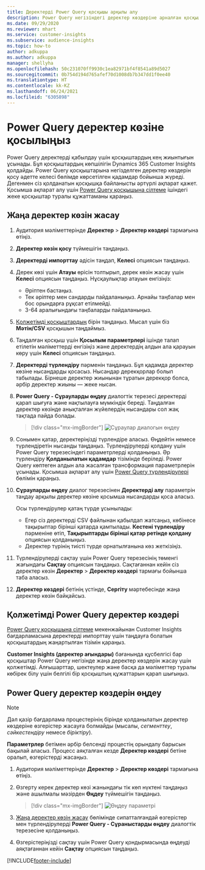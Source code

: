 ```yaml
---
title: Деректерді Power Query қосқышы арқылы алу
description: Power Query негізіндегі деректер көздеріне арналған қосқыштар.
ms.date: 09/29/2020
ms.reviewer: mhart
ms.service: customer-insights
ms.subservice: audience-insights
ms.topic: how-to
author: adkuppa
ms.author: adkuppa
manager: shellyha
ms.openlocfilehash: 50c231070ff9930c1ea82971bf4f8541a89d5027
ms.sourcegitcommit: 0b754d194d765afef70d1008db7b347dd1f0ee40
ms.translationtype: HT
ms.contentlocale: kk-KZ
ms.lasthandoff: 06/24/2021
ms.locfileid: "6305898"
---
```

# <a name="connect-to-a-power-query-data-source"></a>Power Query деректер көзіне қосылыңыз

Power Query деректерді қабылдау үшін қосқыштардың кең жиынтығын ұсынады. Бұл қосқыштардың көпшілігін Dynamics 365 Customer Insights қолдайды. Power Query қосқыштарына негізделген деректер көздерін қосу әдетте келесі бөлімде көрсетілген қадамдар бойынша жүреді. Дегенмен сіз қолданатын қосқышқа байланысты әртүрлі ақпарат қажет. Қосымша ақпарат алу үшін [Power Query қосқышына сілтеме](/power-query/connectors/) ішіндегі жеке қосқыштар туралы құжаттаманы қараңыз.

## <a name="create-a-new-data-source"></a>Жаңа деректер көзін жасау

1. Аудитория мәліметтерінде **Деректер** > **Деректер көздері** тармағына өтіңіз.

1. **Деректер көзін қосу** түймешігін таңдаңыз.

1. **Деректерді импорттау** әдісін таңдап, **Келесі** опциясын таңдаңыз.

1. Дерек көзі үшін **Атауы** өрісін толтырып, дерек көзін жасау үшін **Келесі** опциясын таңдаңыз. Нұсқаулықтар атауын енгізіңіз: 
   - Әріптен бастаңыз.
   - Тек әріптер мен сандарды пайдаланыңыз. Арнайы таңбалар мен бос орындарға рұқсат етілмейді.
   - 3-64 аралығындағы таңбаларды пайдаланыңыз.

1. [Қолжетімді қосқыштардың](#available-power-query-data-sources) бірін таңдаңыз. Мысал үшін біз **Мәтін/CSV** қосқышын таңдаймыз.

1. Таңдалған қосқыш үшін **Қосылым параметрлері** ішінде талап етілетін мәліметтерді енгізіңіз және деректердің алдын ала қарауын көру үшін **Келесі** опциясын таңдаңыз.

1. **Деректерді түрлендіру** пәрменін таңдаңыз. Бұл қадамда деректер көзіне нысандарды қосасыз. Нысандар дерекқорлар болып табылады. Бірнеше деректер жиынынан тұратын дерекқор болса, әрбір деректер жиыны — жеке нысан.

1. **Power Query - Сұрауларды өңдеу** диалогтік терезесі деректерді қарап шығуға және нақтылауға мүмкіндік береді. Таңдалған деректер көзінде анықталған жүйелердің нысандары сол жақ тақтада пайда болады.

   > [!div class="mx-imgBorder"]
   > ![Сұраулар диалогын өңдеу](media/data-manager-configure-edit-queries.png "Сұраулар диалогын өңдеу")

1. Сонымен қатар, деректеріңізді түрлендіре аласыз. Өңдейтін немесе түрлендіретін нысанды таңдаңыз. Түрлендірулерді қолдану үшін Power Query терезесіндегі параметрлерді қолданыңыз. Әр түрлендіру **Қолданылатын қадамдар** тізімінде беріледі. Power Query көптеген алдын ала жасалған трансформация параметрлерін ұсынады. Қосымша ақпарат алу үшін [Power Query түрлендірулері](/power-query/power-query-what-is-power-query#transformations) бөлімін қараңыз.

1. **Сұрауларды өңдеу** диалог терезесінен **Деректерді алу** параметрін таңдау арқылы деректер көзіне қосымша нысандарды қоса аласыз.

   Осы түрлендірулер қатаң түрде ұсынылады:

   - Егер сіз деректерді CSV файлынан қабылдап жатсаңыз, көбінесе тақырыптар бірінші қатарда қамтылады. **Кестені түрлендіру** пәрменіне өтіп, **Тақырыптарды бірінші қатар ретінде қолдану** опциясын қолданыңыз.
   - Деректер түрінің тиісті түрде орнатылғанына көз жеткізіңіз.

1. Түрлендірулерді сақтау үшін Power Query терезесінің төменгі жағындағы **Сақтау** опциясын таңдаңыз. Сақтағаннан кейін сіз деректер көзін **Деректер** > **Деректер көздері** тармағы бойынша таба аласыз.

1. **Деректер көздері** бетінің үстінде, **Сергіту** мәртебесінде жаңа деректер көзін байқайсыз.

## <a name="available-power-query-data-sources"></a>Қолжетімді Power Query деректер көздері

[Power Query қосқышына сілтеме](/power-query/connectors/) мекенжайынан Customer Insights бағдарламасына деректерді импорттау үшін таңдауға болатын қосқыштардың жаңартылған тізімін қараңыз. 

**Customer Insights (деректер ағындары)** бағанында құсбелгісі бар қосқыштар Power Query негізінде жаңа деректер көздерін жасау үшін қолжетімді. Алғышарттар, шектеулер және басқа да мәліметтер туралы көбірек білу үшін белгілі бір қосқыштың құжаттарын қарап шығыңыз.

## <a name="edit-power-query-data-sources"></a>Power Query деректер көздерін өңдеу

> [!NOTE]
> Дәл қазір бағдарлама процестерінің бірінде қолданылатын деректер көздеріне өзгерістер жасауға болмайды (мысалы, *сегменттеу*, *сәйкестендіру* немесе *біріктіру*). 
>
> **Параметрлер** бетімен әрбір белсенді процестің орындалу барысын бақылай аласыз. Процесс аяқталған кезде **Деректер көздері** бетіне оралып, өзгерістерді жасаңыз.

1. Аудитория мәліметтерінде **Деректер** > **Деректер көздері** тармағына өтіңіз.

2. Өзгерту керек деректер көзі жанындағы тік көп нүктені таңдаңыз және ашылмалы мәзірден **Өңдеу** түймешігін таңдаңыз.

   > [!div class="mx-imgBorder"]
   > ![Өңдеу параметрі](media/edit-option-data-sources.png "Өңдеу параметрі")

3. [Жаңа деректер көзін жасау](#create-a-new-data-source) бөлімінде сипатталғандай өзгерістер мен түрлендірулерді **Power Query - Сұраныстарды өңдеу** диалогтік терезесіне қолданыңыз.

4. Өзгерістеріңізді сақтау үшін Power Query қондырмасында өңдеуді аяқтағаннан кейін **Сақтау** опциясын таңдаңыз.


[!INCLUDE[footer-include](../includes/footer-banner.md)]